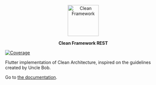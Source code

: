 <p align="center">
<img src="https://raw.githubusercontent.com/MattHamburger/clean_framework/main/images/clean-framework.png" height="100" alt="Clean Framework"/>
</p>

<p align="center">
<strong>Clean Framework REST</strong>
</p>

[![Coverage](https://codecov.io/gh/MattHamburger/clean_framework/branch/main/graph/badge.svg)](https://codecov.io/gh/MattHamburger/clean_framework)

Flutter implementation of Clean Architecture, inspired on the guidelines created by Uncle Bob.

Go to [the documentation](https://docs.page/MattHamburger/clean_framework).